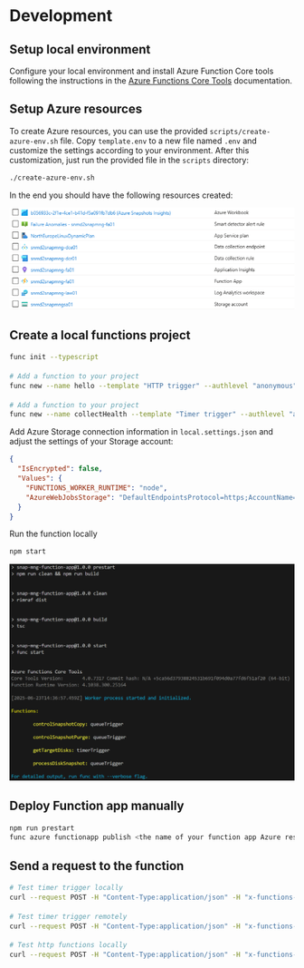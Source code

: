 # Development

## Setup local environment

Configure your local environment and install Azure Function Core tools following the instructions in the [Azure Functions Core Tools](https://learn.microsoft.com/en-us/azure/azure-functions/create-first-function-cli-typescript?tabs=linux%2Cazure-cli%2Cbrowser&pivots=nodejs-model-v4) documentation.


## Setup Azure resources

To create Azure resources, you can use the provided `scripts/create-azure-env.sh` file. Copy `template.env` to a new file named `.env` and customize the settings according to your environment.
After this customization, just run the provided file in the `scripts` directory:

```bash
./create-azure-env.sh
```

In the end you should have the following resources created:

![alt text](images/resources.png)


## Create a local functions project

```bash
func init --typescript

# Add a function to your project 
func new --name hello --template "HTTP trigger" --authlevel "anonymous"

# Add a function to your project 
func new --name collectHealth --template "Timer trigger" --authlevel "anonymous"
```

Add Azure Storage connection information in `local.settings.json` and adjust the settings of your Storage account:

```json
{
  "IsEncrypted": false,
  "Values": {
    "FUNCTIONS_WORKER_RUNTIME": "node",
    "AzureWebJobsStorage": "DefaultEndpointsProtocol=https;AccountName=your_storage_account_name;AccountKey=your_storage_account_key;EndpointSuffix=core.windows.net"
  }
}
```

Run the function locally

```bash
npm start
```

![alt text](images/run-local.png)


## Deploy Function app manually

```bash
npm run prestart
func azure functionapp publish <the name of your function app Azure resource>
```


## Send a request to the function

```bash
# Test timer trigger locally
curl --request POST -H "Content-Type:application/json" -H "x-functions-key:xxxxxxxxxxxxx" --data '{"input":""}'  http://localhost:7071/admin/functions/getTargetDisks

# Test timer trigger remotely
curl --request POST -H "Content-Type:application/json" -H "x-functions-key:xxxxxxxxxxxxx" --data '{"input":""}'  https://xpto.azurewebsites.net/admin/functions/getTargetDisks

# Test http functions locally
curl --request POST -H "Content-Type:application/json" -H "x-functions-key:xxxxxxxxxxxxx" --data '{"input":""}'  http://localhost:7071/api/hello
```
